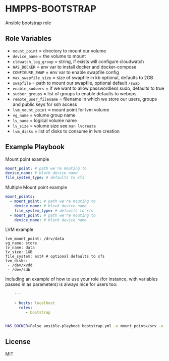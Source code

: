 HMPPS-BOOTSTRAP
=========

Ansible bootstrap role


Role Variables
--------------

 - `mount_point` = directory to mount our volume
 - `device_name` = the volume to mount
 - `cldwatch_log_group` = string, if exists will configure cloudwatch
 - `HAS_DOCKER` = env var to install docker and docker-compose
 - `CONFIGURE_SWAP` = env var to enable swapfile config
 - `max_swapfile_size` = size of swapfile in kb optional, defaults to 2GB
 - `swapfile` =  path to mount our swapfile, optional default `/swap`
 - `enable_sudoers` = if we want to allow passwordless sudo, defaults to true
 - `sudoer_groups` = list of groups to enable defaults to webops
 - `remote_user_filename` = filename in which we store our users, groups and public keys for ssh access
 - `lvm_mount_point` = mount point for lvm volume
 - `vg_name` = volume group name
 - `lv_name` = logical volume name
 - `lv_size` = volume size see `man lvcreate`
 - `lvm_disks` = list of disks to consume in lvm creation


Example Playbook
----------------

Mount point example
```yaml
mount_point: # path we're mouting to
device_name: # block device name
file_system_type: # defaults to xfs
```

Multiple Mount point example
```yaml
mount_points:
  - mount_point: # path we're mouting to
    device_name: # block device name
    file_system_type: # defaults to xfs
  - mount_point: # path we're mouting to
    device_name: # block device name
```

LVM example
```
lvm_mount_point: /drv/data
vg_name: store
lv_name: data
lv_size: 1GB
file_system: ext4 # optional defaults to xfs
lvm_disks:
 - /dev/xvdd
 - /dev/sdb
```

Including an example of how to use your role (for instance, with variables passed in as parameters) is always nice for users too:

```yaml
    ---
    
    - hosts: localhost
      roles:
         - bootstrap

```

```bash

HAS_DOCKER=False ansible-playbook bootstrap.yml -e mount_point=/srv -e device_name=/dev/sdbc
```
License
-------

MIT

